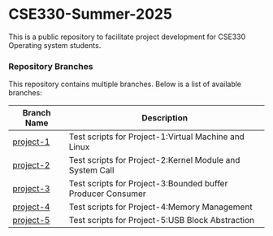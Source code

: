# CSE330-Summer-2025

This is a public repository to facilitate project development for CSE330 Operating system students.

### Repository Branches

This repository contains multiple branches. Below is a list of available branches:

| Branch Name  | Description |
|-------------|------------|
| [project-1](https://github.com/CSE330-OS/CSE330-Summer-2025/tree/project-1) | Test scripts for Project-1:Virtual Machine and Linux |
| [project-2](https://github.com/CSE330-OS/CSE330-Summer-2025/tree/project-2) | Test scripts for Project-2:Kernel Module and System Call |
| [project-3](https://github.com/CSE330-OS/CSE330-Summer-2025/tree/project-3) | Test scripts for Project-3:Bounded buffer Producer Consumer | 
| [project-4](https://github.com/CSE330-OS/CSE330-Summer-2025/tree/project-4) | Test scripts for Project-4:Memory Management |
| [project-5](https://github.com/CSE330-OS/CSE330-Summer-2025/tree/project-5) | Test scripts for Project-5:USB Block Abstraction |
